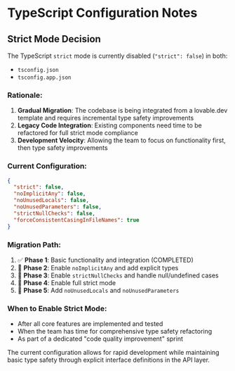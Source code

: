 # TypeScript Configuration Notes

## Strict Mode Decision

The TypeScript `strict` mode is currently disabled (`"strict": false`) in both:
- `tsconfig.json`
- `tsconfig.app.json`

### Rationale:
1. **Gradual Migration**: The codebase is being integrated from a lovable.dev template and requires incremental type safety improvements
2. **Legacy Code Integration**: Existing components need time to be refactored for full strict mode compliance
3. **Development Velocity**: Allowing the team to focus on functionality first, then type safety improvements

### Current Configuration:
```json
{
  "strict": false,
  "noImplicitAny": false,
  "noUnusedLocals": false,
  "noUnusedParameters": false,
  "strictNullChecks": false,
  "forceConsistentCasingInFileNames": true
}
```

### Migration Path:
1. ✅ **Phase 1**: Basic functionality and integration (COMPLETED)
2. 🔄 **Phase 2**: Enable `noImplicitAny` and add explicit types
3. 🔄 **Phase 3**: Enable `strictNullChecks` and handle null/undefined cases
4. 🔄 **Phase 4**: Enable full strict mode
5. 🔄 **Phase 5**: Add `noUnusedLocals` and `noUnusedParameters`

### When to Enable Strict Mode:
- After all core features are implemented and tested
- When the team has time for comprehensive type safety refactoring
- As part of a dedicated "code quality improvement" sprint

The current configuration allows for rapid development while maintaining basic type safety through explicit interface definitions in the API layer.
